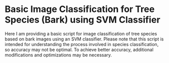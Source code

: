 
# Basic Image Classification for Tree Species (Bark) using SVM Classifier

Here I am providing a basic script for image classification of tree species based on bark images using an SVM classifier. Please note that this script is intended for understanding the process involved in species classification, so accuracy may not be optimal. To achieve better accuracy, additional modifications and optimizations may be necessary.

